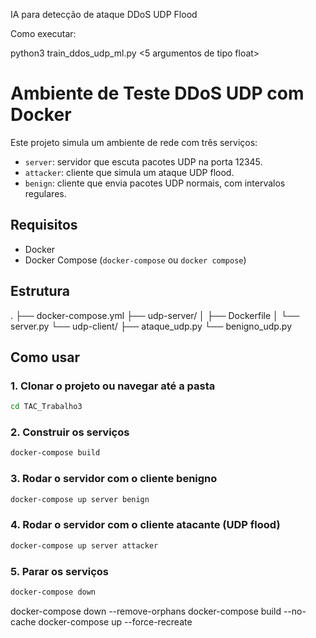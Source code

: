IA para detecção de ataque DDoS UDP Flood

Como executar:

python3 train_ddos_udp_ml.py <5 argumentos de tipo float>

# Ambiente de Teste DDoS UDP com Docker

Este projeto simula um ambiente de rede com três serviços:

- `server`: servidor que escuta pacotes UDP na porta 12345.
- `attacker`: cliente que simula um ataque UDP flood.
- `benign`: cliente que envia pacotes UDP normais, com intervalos regulares.

## Requisitos

- Docker
- Docker Compose (`docker-compose` ou `docker compose`)

## Estrutura
.
├── docker-compose.yml
├── udp-server/
│ ├── Dockerfile
│ └── server.py
└── udp-client/
├── ataque_udp.py
└── benigno_udp.py


## Como usar

### 1. Clonar o projeto ou navegar até a pasta

```bash
cd TAC_Trabalho3
```

### 2. Construir os serviços
```bash
docker-compose build
```

### 3. Rodar o servidor com o cliente benigno
```bash
docker-compose up server benign
```

### 4. Rodar o servidor com o cliente atacante (UDP flood)
```bash
docker-compose up server attacker
```

### 5. Parar os serviços
```bash
docker-compose down
```
docker-compose down --remove-orphans
docker-compose build --no-cache
docker-compose up --force-recreate